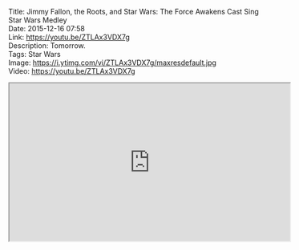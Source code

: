 Title: Jimmy Fallon, the Roots, and Star Wars: The Force Awakens Cast Sing Star Wars Medley  
Date: 2015-12-16 07:58  
Link: https://youtu.be/ZTLAx3VDX7g  
Description: Tomorrow.  
Tags: Star Wars  
Image: https://i.ytimg.com/vi/ZTLAx3VDX7g/maxresdefault.jpg  
Video: https://youtu.be/ZTLAx3VDX7g  

<!-- FitVids (http://fitvidsjs.com) -->
<script src="/js/fitvids.js"></script>
<script>
	$(document).ready(function(){
		$(".entry").fitVids();
	});
</script>

<iframe width="560" height="315" src="https://www.youtube.com/embed/ZTLAx3VDX7g" allowfullscreen></iframe>